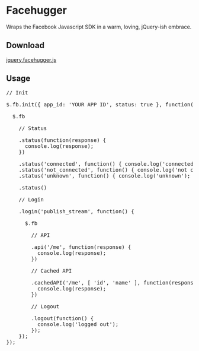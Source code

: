 Facehugger
===========

Wraps the Facebook Javascript SDK in a warm, loving, jQuery-ish embrace.

Download
--------

[jquery.facehugger.js](https://github.com/winton/facehugger/raw/master/public/js/jquery.facehugger.js)

Usage
-----

<pre>
// Init

$.fb.init({ app_id: 'YOUR APP ID', status: true }, function() {
  
  $.fb
  
    // Status

    .status(function(response) {
      console.log(response);
    })

    .status('connected', function() { console.log('connected'); })
    .status('not_connected', function() { console.log('not connected'); })
    .status('unknown', function() { console.log('unknown'); })

    .status()

    // Login
  
    .login('publish_stream', function() {
      
      $.fb
    
        // API
    
        .api('/me', function(response) {
          console.log(response);
        })
    
        // Cached API
    
        .cachedAPI('/me', [ 'id', 'name' ], function(response) {
          console.log(response);
        })
    
        // Logout
    
        .logout(function() {
          console.log('logged out');
        });
    });
});
</pre>